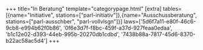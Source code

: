 +++
title="In Beratung"
template="categorypage.html"
[extra]
tables=[{name="Initiative", stations=["parl-initiativ"]},{name="Ausschussberatung", stations=["parl-ausschber", "parl-vollvlsgn"]}]
laws=['5d6f7a11-e80f-46c6-9cb8-e994b62f0b86', '0f6e3d7f-f8bc-459f-a37d-927feaa0edaa', 'b1c12e02-d393-44eb-995b-20270db1cdbd', '7438b88a-7817-45d6-8370-b22ac58ac5d4']
+++
